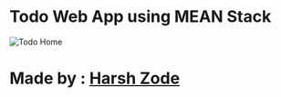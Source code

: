 
# Todo Web App using MEAN Stack
![Todo Home](https://cdn.discordapp.com/attachments/837986831365963806/1111517456641556561/image.png)

# Made by : [Harsh Zode](https://github.com/HarshZode)



